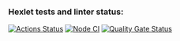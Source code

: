### Hexlet tests and linter status:
[![Actions Status](https://github.com/DramaLam/frontend-project-11/actions/workflows/hexlet-check.yml/badge.svg)](https://github.com/DramaLam/frontend-project-11/actions)
[![Node CI](https://github.com/hexlet-boilerplates/vite-package/actions/workflows/nodejs.yml/badge.svg)](https://github.com/hexlet-boilerplates/vite-package/actions/workflows/nodejs.yml)
[![Quality Gate Status](https://sonarcloud.io/api/project_badges/measure?project=DramaLam_frontend-project-11&metric=alert_status)](https://sonarcloud.io/summary/new_code?id=DramaLam_frontend-project-11)
